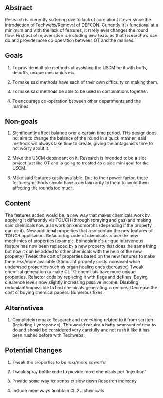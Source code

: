 <!-- It's not necessary to follow this format, as long as you provide a coherent and structured document -->

## Abstract

Research is currently suffering due to lack of care about it ever since the introduction of Techwebs/Removal of DEFCON. Currently it is functional at a minimum and with the lack of features, it rarely ever changes the round flow. First act of rejuvenation is including new features that researchers can do and provide more co-operation between OT and the marines.

## Goals

1. To provide multiple methods of assisting the USCM be it with buffs, debuffs, unique mechanics etc.

2. To make said methods have each of their own difficulty on making them.

3. To make said methods be able to be used in combinations together.

4. To encourage co-operation between other departments and the marines.

## Non-goals

1. Significantly affect balance over a certain time period. This design does not aim to change the balance of the round in a quick manner, said methods will always take time to create, giving the antagonists time to not worry about it.

2. Make the USCM dependant on it. Research is intended to be a side project just like OT and is going to treated as a side mini goal for the USCM.

3. Make said features easily available. Due to their power factor, these features/methods should have a certain rarity to them to avoid them affecting the rounds too much.

## Content

The features added would be, a new way that makes chemicals work by applying it differently via TOUCH (through spraying and gas) and making said chemicals now also work on xenomorphs (depending if the property can do it). New additional properties that also contain the new features of TOUCH application. Refactoring code of chemicals to use the new mechanics of properties (example, Epinephrine's unique intravenous feature has now been replaced by a new property that does the same thing but now it can be added to other chemicals with the help of the new property) Tweak the cost of properties based on the new features to make them less/more available (Stimulant property costs increased while underused properties such as organ healing ones decreased) Tweak chemical generation to make CL 1/2 chemicals have more unique properties. Refactor code by replacing it with flags and defines. Buying clearence levels now slightly increasing passive income. Disabling redundant/impossible to find chemicals generating in recipes. Decrease the cost of buying chemical papers. Numerous fixes.

## Alternatives

1. Completely remake Research and everything related to it from scratch (Including Hydroponics). This would require a hefty ammount of time to do and should be considered very carefully and not rush it like it has been rushed before with Techwebs.

## Potential Changes

1. Tweak the properties to be less/more powerful

2. Tweak spray bottle code to provide more chemicals per "injection"

3. Provide some way for xenos to slow down Research indirectly

4. Include more ways to obtain CL 3+ chemicals
